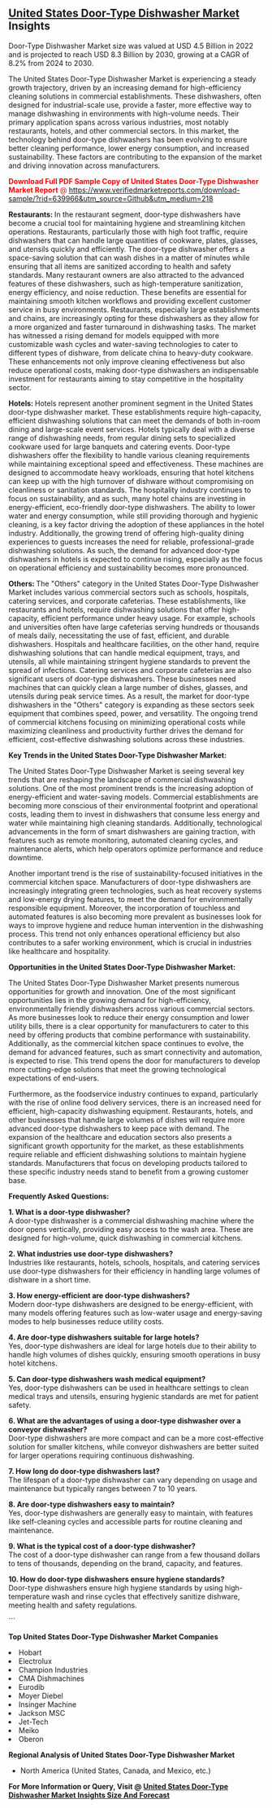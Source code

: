 <h2><a href="https://www.verifiedmarketreports.com/download-sample/?rid=639966&amp;utm_source=Github&amp;utm_medium=218" target="_blank">United States Door-Type Dishwasher Market</a> Insights</h2><p>Door-Type Dishwasher Market size was valued at USD 4.5 Billion in 2022 and is projected to reach USD 8.3 Billion by 2030, growing at a CAGR of 8.2% from 2024 to 2030.</p><p> <p>The United States Door-Type Dishwasher Market is experiencing a steady growth trajectory, driven by an increasing demand for high-efficiency cleaning solutions in commercial establishments. These dishwashers, often designed for industrial-scale use, provide a faster, more effective way to manage dishwashing in environments with high-volume needs. Their primary application spans across various industries, most notably restaurants, hotels, and other commercial sectors. In this market, the technology behind door-type dishwashers has been evolving to ensure better cleaning performance, lower energy consumption, and increased sustainability. These factors are contributing to the expansion of the market and driving innovation across manufacturers.</p> <p><p><span class=""><span style="color: #ff0000;"><strong>Download Full PDF Sample Copy of United States Door-Type Dishwasher Market Report</strong> @ </span><a href="https://www.verifiedmarketreports.com/download-sample/?rid=639966&amp;utm_source=Github&amp;utm_medium=218" target="_blank">https://www.verifiedmarketreports.com/download-sample/?rid=639966&amp;utm_source=Github&amp;utm_medium=218</a></span></p></p> <p><strong>Restaurants: </strong>In the restaurant segment, door-type dishwashers have become a crucial tool for maintaining hygiene and streamlining kitchen operations. Restaurants, particularly those with high foot traffic, require dishwashers that can handle large quantities of cookware, plates, glasses, and utensils quickly and efficiently. The door-type dishwasher offers a space-saving solution that can wash dishes in a matter of minutes while ensuring that all items are sanitized according to health and safety standards. Many restaurant owners are also attracted to the advanced features of these dishwashers, such as high-temperature sanitization, energy efficiency, and noise reduction. These benefits are essential for maintaining smooth kitchen workflows and providing excellent customer service in busy environments. Restaurants, especially large establishments and chains, are increasingly opting for these dishwashers as they allow for a more organized and faster turnaround in dishwashing tasks. The market has witnessed a rising demand for models equipped with more customizable wash cycles and water-saving technologies to cater to different types of dishware, from delicate china to heavy-duty cookware. These enhancements not only improve cleaning effectiveness but also reduce operational costs, making door-type dishwashers an indispensable investment for restaurants aiming to stay competitive in the hospitality sector.</p> <p><strong>Hotels: </strong>Hotels represent another prominent segment in the United States door-type dishwasher market. These establishments require high-capacity, efficient dishwashing solutions that can meet the demands of both in-room dining and large-scale event services. Hotels typically deal with a diverse range of dishwashing needs, from regular dining sets to specialized cookware used for large banquets and catering events. Door-type dishwashers offer the flexibility to handle various cleaning requirements while maintaining exceptional speed and effectiveness. These machines are designed to accommodate heavy workloads, ensuring that hotel kitchens can keep up with the high turnover of dishware without compromising on cleanliness or sanitation standards. The hospitality industry continues to focus on sustainability, and as such, many hotel chains are investing in energy-efficient, eco-friendly door-type dishwashers. The ability to lower water and energy consumption, while still providing thorough and hygienic cleaning, is a key factor driving the adoption of these appliances in the hotel industry. Additionally, the growing trend of offering high-quality dining experiences to guests increases the need for reliable, professional-grade dishwashing solutions. As such, the demand for advanced door-type dishwashers in hotels is expected to continue rising, especially as the focus on operational efficiency and sustainability becomes more pronounced.</p> <p><strong>Others: </strong>The "Others" category in the United States Door-Type Dishwasher Market includes various commercial sectors such as schools, hospitals, catering services, and corporate cafeterias. These establishments, like restaurants and hotels, require dishwashing solutions that offer high-capacity, efficient performance under heavy usage. For example, schools and universities often have large cafeterias serving hundreds or thousands of meals daily, necessitating the use of fast, efficient, and durable dishwashers. Hospitals and healthcare facilities, on the other hand, require dishwashing solutions that can handle medical equipment, trays, and utensils, all while maintaining stringent hygiene standards to prevent the spread of infections. Catering services and corporate cafeterias are also significant users of door-type dishwashers. These businesses need machines that can quickly clean a large number of dishes, glasses, and utensils during peak service times. As a result, the market for door-type dishwashers in the "Others" category is expanding as these sectors seek equipment that combines speed, power, and versatility. The ongoing trend of commercial kitchens focusing on minimizing operational costs while maximizing cleanliness and productivity further drives the demand for efficient, cost-effective dishwashing solutions across these industries.</p> <p><strong>Key Trends in the United States Door-Type Dishwasher Market:</strong></p> <p>The United States Door-Type Dishwasher Market is seeing several key trends that are reshaping the landscape of commercial dishwashing solutions. One of the most prominent trends is the increasing adoption of energy-efficient and water-saving models. Commercial establishments are becoming more conscious of their environmental footprint and operational costs, leading them to invest in dishwashers that consume less energy and water while maintaining high cleaning standards. Additionally, technological advancements in the form of smart dishwashers are gaining traction, with features such as remote monitoring, automated cleaning cycles, and maintenance alerts, which help operators optimize performance and reduce downtime.</p> <p>Another important trend is the rise of sustainability-focused initiatives in the commercial kitchen space. Manufacturers of door-type dishwashers are increasingly integrating green technologies, such as heat recovery systems and low-energy drying features, to meet the demand for environmentally responsible equipment. Moreover, the incorporation of touchless and automated features is also becoming more prevalent as businesses look for ways to improve hygiene and reduce human intervention in the dishwashing process. This trend not only enhances operational efficiency but also contributes to a safer working environment, which is crucial in industries like healthcare and hospitality.</p> <p><strong>Opportunities in the United States Door-Type Dishwasher Market:</strong></p> <p>The United States Door-Type Dishwasher Market presents numerous opportunities for growth and innovation. One of the most significant opportunities lies in the growing demand for high-efficiency, environmentally friendly dishwashers across various commercial sectors. As more businesses look to reduce their energy consumption and lower utility bills, there is a clear opportunity for manufacturers to cater to this need by offering products that combine performance with sustainability. Additionally, as the commercial kitchen space continues to evolve, the demand for advanced features, such as smart connectivity and automation, is expected to rise. This trend opens the door for manufacturers to develop more cutting-edge solutions that meet the growing technological expectations of end-users.</p> <p>Furthermore, as the foodservice industry continues to expand, particularly with the rise of online food delivery services, there is an increased need for efficient, high-capacity dishwashing equipment. Restaurants, hotels, and other businesses that handle large volumes of dishes will require more advanced door-type dishwashers to keep pace with demand. The expansion of the healthcare and education sectors also presents a significant growth opportunity for the market, as these establishments require reliable and efficient dishwashing solutions to maintain hygiene standards. Manufacturers that focus on developing products tailored to these specific industry needs stand to benefit from a growing customer base.</p> <p><strong>Frequently Asked Questions:</strong></p> <p><strong>1. What is a door-type dishwasher? </strong><br> A door-type dishwasher is a commercial dishwashing machine where the door opens vertically, providing easy access to the wash area. These are designed for high-volume, quick dishwashing in commercial kitchens.</p> <p><strong>2. What industries use door-type dishwashers? </strong><br> Industries like restaurants, hotels, schools, hospitals, and catering services use door-type dishwashers for their efficiency in handling large volumes of dishware in a short time.</p> <p><strong>3. How energy-efficient are door-type dishwashers? </strong><br> Modern door-type dishwashers are designed to be energy-efficient, with many models offering features such as low-water usage and energy-saving modes to help businesses reduce utility costs.</p> <p><strong>4. Are door-type dishwashers suitable for large hotels? </strong><br> Yes, door-type dishwashers are ideal for large hotels due to their ability to handle high volumes of dishes quickly, ensuring smooth operations in busy hotel kitchens.</p> <p><strong>5. Can door-type dishwashers wash medical equipment? </strong><br> Yes, door-type dishwashers can be used in healthcare settings to clean medical trays and utensils, ensuring hygienic standards are met for patient safety.</p> <p><strong>6. What are the advantages of using a door-type dishwasher over a conveyor dishwasher? </strong><br> Door-type dishwashers are more compact and can be a more cost-effective solution for smaller kitchens, while conveyor dishwashers are better suited for larger operations requiring continuous dishwashing.</p> <p><strong>7. How long do door-type dishwashers last? </strong><br> The lifespan of a door-type dishwasher can vary depending on usage and maintenance but typically ranges between 7 to 10 years.</p> <p><strong>8. Are door-type dishwashers easy to maintain? </strong><br> Yes, door-type dishwashers are generally easy to maintain, with features like self-cleaning cycles and accessible parts for routine cleaning and maintenance.</p> <p><strong>9. What is the typical cost of a door-type dishwasher? </strong><br> The cost of a door-type dishwasher can range from a few thousand dollars to tens of thousands, depending on the brand, capacity, and features.</p> <p><strong>10. How do door-type dishwashers ensure hygiene standards? </strong><br> Door-type dishwashers ensure high hygiene standards by using high-temperature wash and rinse cycles that effectively sanitize dishware, meeting health and safety regulations.</p> ```</p><p><strong>Top United States Door-Type Dishwasher Market Companies</strong></p><div data-test-id=""><p><li>Hobart</li><li> Electrolux</li><li> Champion Industries</li><li> CMA Dishmachines</li><li> Eurodib</li><li> Moyer Diebel</li><li> Insinger Machine</li><li> Jackson MSC</li><li> Jet-Tech</li><li> Meiko</li><li> Oberon</li></p><div><strong>Regional Analysis of&nbsp;United States Door-Type Dishwasher Market</strong></div><ul><li dir="ltr"><p dir="ltr">North America&nbsp;(United States, Canada, and Mexico, etc.)</p></li></ul><p><strong>For More Information or Query, Visit @&nbsp;</strong><strong><a href="https://www.verifiedmarketreports.com/product/door-type-dishwasher-market/?utm_source=Github&amp;utm_medium=218" target="_blank">United States Door-Type Dishwasher Market Insights Size And Forecast</a></strong></p></div>
